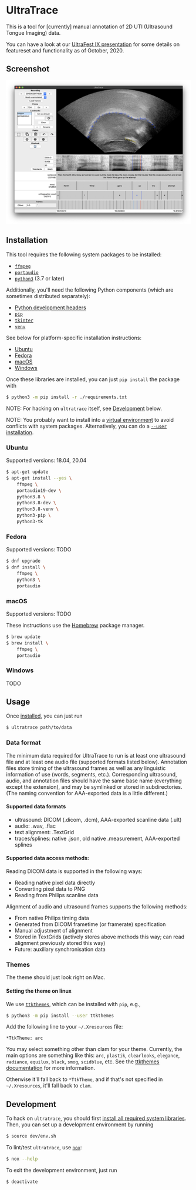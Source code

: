 # UltraTrace

This is a tool for [currently] manual annotation of 2D UTI (Ultrasound Tongue Imaging) data.

You can have a look at our [UltraFest IX presentation](https://swatphonlab.github.io/2020-UltraTrace-presentation/presentation.html) for some details on featureset and functionality as of October, 2020.

## Screenshot
![Screenshot](screenshot.png)

## Installation

This tool requires the following system packages to be installed:

* [`ffmpeg`](https://ffmpeg.org/)
* [`portaudio`](http://www.portaudio.com/)
* [`python3`](https://www.python.org/) (3.7 or later)

Additionally, you'll need the following Python components (which are sometimes distributed separately):

* [Python development headers](https://devguide.python.org/getting-started/setup-building/#install-dependencies)
* [`pip`](https://pypi.org/project/pip/)
* [`tkinter`](https://docs.python.org/3/library/tkinter.html)
* [`venv`](https://docs.python.org/3/library/venv.html)

See below for platform-specific installation instructions:
* [Ubuntu](#ubuntu)
* [Fedora](#fedora)
* [macOS](#macos)
* [Windows](#windows)

Once these libraries are installed, you can just `pip install` the package with

```sh
$ python3 -m pip install -r ./requirements.txt
```

NOTE: For hacking on `ultratrace` itself, see [Development](#development) below.

NOTE: You probably want to install into a [virtual environment](https://docs.python.org/3/tutorial/venv.html) to avoid conflicts with system packages.  Alternatively, you can do a [`--user` installation](https://pip.pypa.io/en/latest/user_guide/#user-installs).

### Ubuntu

Supported versions: 18.04, 20.04

```sh
$ apt-get update
$ apt-get install --yes \
    ffmpeg \
    portaudio19-dev \
    python3.8 \
    python3.8-dev \
    python3.8-venv \
    python3-pip \
    python3-tk
```

### Fedora

Supported versions: TODO

```sh
$ dnf upgrade
$ dnf install \
    ffmpeg \
    python3 \
    portaudio
```

### macOS

Supported versions: TODO

These instructions use the [Homebrew](https://brew.sh) package manager.

```sh
$ brew update
$ brew install \
    ffmpeg \
    portaudio
```

### Windows

TODO

## Usage

Once [installed](#installation), you can just run

```sh
$ ultratrace path/to/data
```

### Data format

The minimum data required for UltraTrace to run is at least one ultrasound file and at least one audio file (supported formats listed below).  Annotation files store timing of the ultrasound frames as well as any linguistic information of use (words, segments, etc.).  Corresponding ultrasound, audio, and annotation files should have the same base name (everything except the extension), and may be symlinked or stored in subdirectories.  (The naming convention for AAA-exported data is a little different.)

#### Supported data formats
* ultrasound: DICOM (.dicom, .dcm), AAA-exported scanline data (.ult)
* audio: .wav, .flac
* text alignment: .TextGrid
* traces/splines: native .json, old native .measurement, AAA-exported splines

#### Supported data access methods:
Reading DICOM data is supported in the following ways:
* Reading native pixel data directly
* Converting pixel data to PNG
* Reading from Philips scanline data

Alignment of audio and ultrasound frames supports the following methods:
* From native Philips timing data
* Generated from DICOM frametime (or framerate) specification
* Manual adjustment of alignment
* Stored in TextGrids (actively stores above methods this way; can read alignment previously stored this way)
* Future: auxiliary synchronisation data

### Themes

The theme should just look right on Mac.

#### Setting the theme on linux

We use [`ttkthemes`](https://ttkthemes.readthedocs.io/en/latest/), which can be installed with `pip`, e.g.,
```sh
$ python3 -m pip install --user ttkthemes
```

Add the following line to your `~/.Xresources` file:
```
*TtkTheme: arc
```

You may select something other than clam for your theme.  Currently, the main options are something like this: `arc`, `plastik`, `clearlooks`, `elegance`, `radiance`, `equilux`, `black`, `smog`, `scidblue`, etc.  See the [ttkthemes documentation](https://ttkthemes.readthedocs.io/) for more information.

Otherwise it'll fall back to `*TtkTheme`, and if that's not specified in `~/.Xresources`, it'll fall back to `clam`.

## Development

To hack on `ultratrace`, you should first [install all required system libraries](#installation).  Then, you can set up a development environment by running

```sh
$ source dev/env.sh
```

To lint/test `ultratrace`, use [`nox`](https://nox.thea.codes/en/stable/):
```sh
$ nox --help
```

To exit the development environment, just run
```sh
$ deactivate
```
